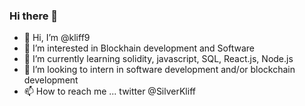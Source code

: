 ### Hi there 👋

<!--
**kliff9/kliff9** is a ✨ _special_ ✨ repository because its `README.md` (this file) appears on your GitHub profile.

Here are some ideas to get you started:

- 🔭 I’m currently working on ...
- 🌱 I’m currently learning ...
- 👯 I’m looking to collaborate on ...
- 🤔 I’m looking for help with ...
- 💬 Ask me about ...
- 📫 How to reach me: ...
- 😄 Pronouns: ...
- ⚡ Fun fact: ...
-->


- 👋 Hi, I’m @kliff9
- 👀 I’m interested in Blockhain development and Software
- 🌱 I’m currently learning solidity, javascript, SQL, React.js, Node.js
- 💞️ I’m looking to intern in software development and/or blockchain development
- 📫 How to reach me ... twitter @SilverKliff
